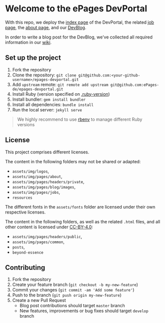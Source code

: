 # Welcome to the ePages DevPortal

With this repo, we deploy the [index page](https://developer.epages.com/) of the DevPortal, the related [job page](https://developer.epages.com/devjobs/), the [about page](https://developer.epages.com/about/), and our [DevBlog](https://developer.epages.com/blog/).

In order to write a blog post for the DevBlog, we've collected all required information in our [wiki](https://github.com/ePages-de/epages-devportal/wiki).

## Set up the project

1. Fork the repository
2. Clone the repository: `git clone git@github.com:<your-github-username>/epages-devportal.git`
3. Add `upstream` remote: `git remote add upstream git@github.com:ePages-de/epages-devportal.git`
4. Install Ruby (version specified on [.ruby-version](https://github.com/ePages-de/epages-devportal/blob/develop/.ruby-version))
5. Install bundler: `gem install bundler`
6. Install all dependencies: `bundle install`
7. Run the local server: `jekyll serve`

> We highly recommend to use [rbenv](https://github.com/rbenv/rbenv#user-content-installation) to manage different Ruby versions

## License

This project comprises different licenses.

The content in the following folders may not be shared or adapted:

* `assets/img/logos`,
* `assets/img/pages/about`,
* `assets/img/pages/headers/private`,
* `assets/img/pages/blog/images`,
* `assets/img/pages/jobs`,
* `resources`

The different fonts in the `assets/fonts` folder are licensed under their own respective licenses.

The content in the following folders, as well as the related `.html` files, and all other content is licensed under [CC-BY-4.0](/LICENSE-CC-BY-40.txt):

* `assets/img/pages/headers/public`,
* `assets/img/pages/common`,
* `posts`,
* `beyond-essence`

## Contributing

1. Fork the repository
2. Create your feature branch (`git checkout -b my-new-feature`)
3. Commit your changes (`git commit -am 'Add some feature'`)
4. Push to the branch (`git push origin my-new-feature`)
5. Create a new Pull Request
    * Blog post contributions should target `master` branch
    * New features, improvements or bug fixes should target `develop ` branch
